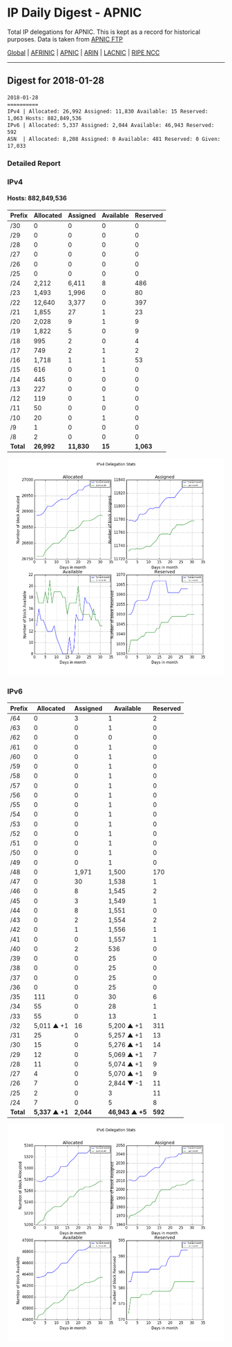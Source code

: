 # IP Daily Digest - APNIC

Total IP delegations for APNIC. This is kept as a record for historical purposes. Data is taken from [APNIC FTP](https://ftp.apnic.net/)

[Global](https://github.com/csmets/IP-Daily-Digest) | [AFRINIC](https://github.com/csmets/IP-Daily-Digest/tree/master/archives/AFRINIC) | [APNIC](https://github.com/csmets/IP-Daily-Digest/tree/master/archives/APNIC) | [ARIN](https://github.com/csmets/IP-Daily-Digest/tree/master/archives/ARIN) | [LACNIC](https://github.com/csmets/IP-Daily-Digest/tree/master/archives/LACNIC) | [RIPE NCC](https://github.com/csmets/IP-Daily-Digest/tree/master/archives/RIPE_NCC)

---

## Digest for 2018-01-28
```
2018-01-28
==========
IPv4 | Allocated: 26,992 Assigned: 11,830 Available: 15 Reserved: 1,063 Hosts: 882,849,536
IPv6 | Allocated: 5,337 Assigned: 2,044 Available: 46,943 Reserved: 592
ASN  | Allocated: 8,208 Assigned: 0 Available: 481 Reserved: 0 Given: 17,033
```

### Detailed Report

### IPv4

#### Hosts: **882,849,536**

| Prefix | Allocated | Assigned | Available | Reserved |
| ----- | ----- | ----- | ----- | ----- |
| /30 | 0 | 0 | 0 | 0 |
| /29 | 0 | 0 | 0 | 0 |
| /28 | 0 | 0 | 0 | 0 |
| /27 | 0 | 0 | 0 | 0 |
| /26 | 0 | 0 | 0 | 0 |
| /25 | 0 | 0 | 0 | 0 |
| /24 | 2,212 | 6,411 | 8 | 486 |
| /23 | 1,493 | 1,996 | 0 | 80 |
| /22 | 12,640 | 3,377 | 0 | 397 |
| /21 | 1,855 | 27 | 1 | 23 |
| /20 | 2,028 | 9 | 1 | 9 |
| /19 | 1,822 | 5 | 0 | 9 |
| /18 | 995 | 2 | 0 | 4 |
| /17 | 749 | 2 | 1 | 2 |
| /16 | 1,718 | 1 | 1 | 53 |
| /15 | 616 | 0 | 1 | 0 |
| /14 | 445 | 0 | 0 | 0 |
| /13 | 227 | 0 | 0 | 0 |
| /12 | 119 | 0 | 1 | 0 |
| /11 | 50 | 0 | 0 | 0 |
| /10 | 20 | 0 | 1 | 0 |
| /9 | 1 | 0 | 0 | 0 |
| /8 | 2 | 0 | 0 | 0 |
| **Total** | **26,992** | **11,830** | **15** | **1,063** |

![ipv4-stats](ipv4-figure.png)

### IPv6

| Prefix | Allocated | Assigned | Available | Reserved |
| ----- | ----- | ----- | ----- | ----- |
| /64 | 0 | 3 | 1 | 2 |
| /63 | 0 | 0 | 1 | 0 |
| /62 | 0 | 0 | 0 | 0 |
| /61 | 0 | 0 | 1 | 0 |
| /60 | 0 | 0 | 1 | 0 |
| /59 | 0 | 0 | 1 | 0 |
| /58 | 0 | 0 | 1 | 0 |
| /57 | 0 | 0 | 1 | 0 |
| /56 | 0 | 0 | 1 | 0 |
| /55 | 0 | 0 | 1 | 0 |
| /54 | 0 | 0 | 1 | 0 |
| /53 | 0 | 0 | 1 | 0 |
| /52 | 0 | 0 | 1 | 0 |
| /51 | 0 | 0 | 1 | 0 |
| /50 | 0 | 0 | 1 | 0 |
| /49 | 0 | 0 | 1 | 0 |
| /48 | 0 | 1,971 | 1,500 | 170 |
| /47 | 0 | 30 | 1,538 | 1 |
| /46 | 0 | 8 | 1,545 | 2 |
| /45 | 0 | 3 | 1,549 | 1 |
| /44 | 0 | 8 | 1,551 | 0 |
| /43 | 0 | 2 | 1,554 | 2 |
| /42 | 0 | 1 | 1,556 | 1 |
| /41 | 0 | 0 | 1,557 | 1 |
| /40 | 0 | 2 | 536 | 0 |
| /39 | 0 | 0 | 25 | 0 |
| /38 | 0 | 0 | 25 | 0 |
| /37 | 0 | 0 | 25 | 0 |
| /36 | 0 | 0 | 25 | 0 |
| /35 | 111 | 0 | 30 | 6 |
| /34 | 55 | 0 | 28 | 1 |
| /33 | 55 | 0 | 13 | 1 |
| /32 | 5,011 ▲ +1 | 16 | 5,200 ▲ +1 | 311 |
| /31 | 25 | 0 | 5,257 ▲ +1 | 13 |
| /30 | 15 | 0 | 5,276 ▲ +1 | 14 |
| /29 | 12 | 0 | 5,069 ▲ +1 | 7 |
| /28 | 11 | 0 | 5,074 ▲ +1 | 9 |
| /27 | 4 | 0 | 5,070 ▲ +1 | 9 |
| /26 | 7 | 0 | 2,844 ▼ -1 | 11 |
| /25 | 2 | 0 | 3 | 11 |
| /24 | 7 | 0 | 5 | 8 |
| **Total** | **5,337 ▲ +1** | **2,044** | **46,943 ▲ +5** | **592** |

![ipv6-stats](ipv6-figure.png)